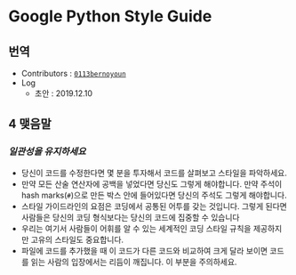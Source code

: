 # Google Python Style Guide

## 번역

- Contributors : [`0113bernoyoun`](https://github.com/0113bernoyoun)
- Log
  - 초안 : 2019.12.10

## 4 맺음말

### _일관성을 유지하세요_

- 당신이 코드를 수정한다면 몇 분을 투자해서 코드를 살펴보고 스타일을 파악하세요.
- 만약 모든 산술 연산자에 공백을 넣었다면 당신도 그렇게 해야합니다. 만약 주석이 hash marks(`#`)으로 만든 박스 안에 들어있다면 당신의 주석도 그렇게 해야합니다.
- 스타일 가이드라인의 요점은 코딩에서 공통된 어투를 갖는 것입니다. 그렇게 된다면 사람들은 당신의 코딩 형식보다는 당신의 코드에 집중할 수 있습니다
- 우리는 여기서 사람들이 어휘를 알 수 있는 세계적인 코딩 스타일 규칙을 제공하지만 고유의 스타일도 중요합니다.
- 파일에 코드를 추가했을 때 이 코드가 다른 코드와 비교하여 크게 달라 보이면 코드를 읽는 사람의 입장에서는 리듬이 깨집니다. 이 부분을 주의하세요.
